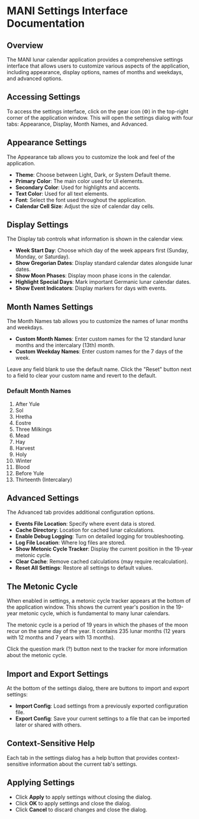 # MANI Settings Interface Documentation

## Overview

The MANI lunar calendar application provides a comprehensive settings interface that allows users to customize various aspects of the application, including appearance, display options, names of months and weekdays, and advanced options.

## Accessing Settings

To access the settings interface, click on the gear icon (⚙️) in the top-right corner of the application window. This will open the settings dialog with four tabs: Appearance, Display, Month Names, and Advanced.

## Appearance Settings

The Appearance tab allows you to customize the look and feel of the application.

- **Theme**: Choose between Light, Dark, or System Default theme.
- **Primary Color**: The main color used for UI elements.
- **Secondary Color**: Used for highlights and accents.
- **Text Color**: Used for all text elements.
- **Font**: Select the font used throughout the application.
- **Calendar Cell Size**: Adjust the size of calendar day cells.

## Display Settings

The Display tab controls what information is shown in the calendar view.

- **Week Start Day**: Choose which day of the week appears first (Sunday, Monday, or Saturday).
- **Show Gregorian Dates**: Display standard calendar dates alongside lunar dates.
- **Show Moon Phases**: Display moon phase icons in the calendar.
- **Highlight Special Days**: Mark important Germanic lunar calendar dates.
- **Show Event Indicators**: Display markers for days with events.

## Month Names Settings

The Month Names tab allows you to customize the names of lunar months and weekdays.

- **Custom Month Names**: Enter custom names for the 12 standard lunar months and the intercalary (13th) month.
- **Custom Weekday Names**: Enter custom names for the 7 days of the week.

Leave any field blank to use the default name. Click the "Reset" button next to a field to clear your custom name and revert to the default.

### Default Month Names

1. After Yule
2. Sol
3. Hretha
4. Eostre
5. Three Milkings
6. Mead
7. Hay
8. Harvest
9. Holy
10. Winter
11. Blood
12. Before Yule
13. Thirteenth (Intercalary)

## Advanced Settings

The Advanced tab provides additional configuration options.

- **Events File Location**: Specify where event data is stored.
- **Cache Directory**: Location for cached lunar calculations.
- **Enable Debug Logging**: Turn on detailed logging for troubleshooting.
- **Log File Location**: Where log files are stored.
- **Show Metonic Cycle Tracker**: Display the current position in the 19-year metonic cycle.
- **Clear Cache**: Remove cached calculations (may require recalculation).
- **Reset All Settings**: Restore all settings to default values.

## The Metonic Cycle

When enabled in settings, a metonic cycle tracker appears at the bottom of the application window. This shows the current year's position in the 19-year metonic cycle, which is fundamental to many lunar calendars.

The metonic cycle is a period of 19 years in which the phases of the moon recur on the same day of the year. It contains 235 lunar months (12 years with 12 months and 7 years with 13 months).

Click the question mark (?) button next to the tracker for more information about the metonic cycle.

## Import and Export Settings

At the bottom of the settings dialog, there are buttons to import and export settings:

- **Import Config**: Load settings from a previously exported configuration file.
- **Export Config**: Save your current settings to a file that can be imported later or shared with others.

## Context-Sensitive Help

Each tab in the settings dialog has a help button that provides context-sensitive information about the current tab's settings.

## Applying Settings

- Click **Apply** to apply settings without closing the dialog.
- Click **OK** to apply settings and close the dialog.
- Click **Cancel** to discard changes and close the dialog. 